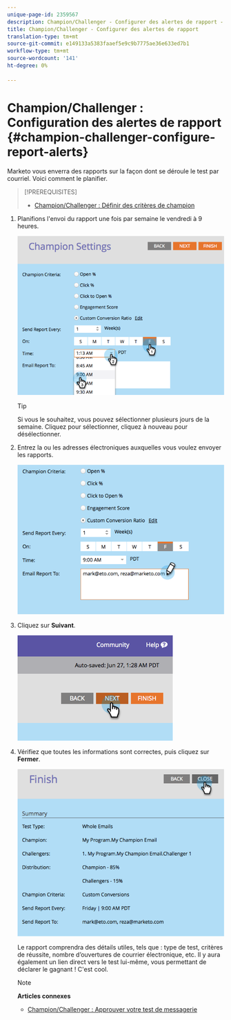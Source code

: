 ```yaml
---
unique-page-id: 2359567
description: Champion/Challenger - Configurer des alertes de rapport - Docs marketing - Documentation du produit
title: Champion/Challenger - Configurer des alertes de rapport
translation-type: tm+mt
source-git-commit: e149133a5383faaef5e9c9b7775ae36e633ed7b1
workflow-type: tm+mt
source-wordcount: '141'
ht-degree: 0%

---
```



# Champion/Challenger : Configuration des alertes de rapport {#champion-challenger-configure-report-alerts}

Marketo vous enverra des rapports sur la façon dont se déroule le test par courriel. Voici comment le planifier.

>[!PREREQUISITES]
>
>* [Champion/Challenger : Définir des critères de champion](champion-challenger-define-champion-criteria.md)

>



1. Planifions l&#39;envoi du rapport une fois par semaine le vendredi à 9 heures.

   ![](assets/image2014-9-15-13-3a12-3a56.png)

   >[!TIP]
   >
   >Si vous le souhaitez, vous pouvez sélectionner plusieurs jours de la semaine. Cliquez pour sélectionner, cliquez à nouveau pour désélectionner.

1. Entrez la ou les adresses électroniques auxquelles vous voulez envoyer les rapports.

   ![](assets/image2014-9-15-13-3a13-3a7.png)

1. Cliquez sur **Suivant**.

   ![](assets/image2014-9-15-13-3a18-3a30.png)

1. Vérifiez que toutes les informations sont correctes, puis cliquez sur **Fermer**.

   ![](assets/image2014-9-15-13-3a18-3a41.png)

   Le rapport comprendra des détails utiles, tels que : type de test, critères de réussite, nombre d’ouvertures de courrier électronique, etc. Il y aura également un lien direct vers le test lui-même, vous permettant de déclarer le gagnant ! C&#39;est cool.

   >[!NOTE]
   >
   >**Articles connexes**
   >
   >    
   >    
   >    * [Champion/Challenger : Approuver votre test de messagerie](champion-challenger-approve-your-email-test.md)


